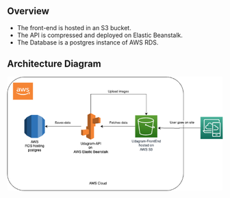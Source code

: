 ## Overview

* The front-end is hosted in an S3 bucket.
* The API is compressed and deployed on Elastic Beanstalk.
* The Database is a postgres instance of AWS RDS.

## Architecture Diagram

![Architecture Diagram](ArchitectureDiagram.png)